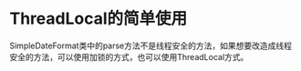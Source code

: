 # ThreadLocal的简单使用

SimpleDateFormat类中的parse方法不是线程安全的方法，如果想要改造成线程安全的方法，可以使用加锁的方式，也可以使用ThreadLocal方式。
